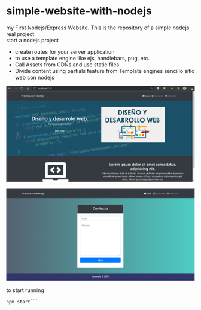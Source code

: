 # simple-website-with-nodejs
my First Nodejs/Express Website. This is the repository of a simple nodejs real project  
start a nodejs project
- create routes for your server application  
- to use a template engine like ejs, handlebars, pug, etc. 
- Call Assets from CDNs and use static files 
- Divide content using partials feature from Template engines sencillo sitio web con nodejs

![](https://github.com/FranciscoSanvicente/simple-website-with-nodejs/blob/main/Captura.PNG)

![](https://github.com/FranciscoSanvicente/simple-website-with-nodejs/blob/main/Captura2.PNG)

to start running
``` npm run dev, or
npm start```
